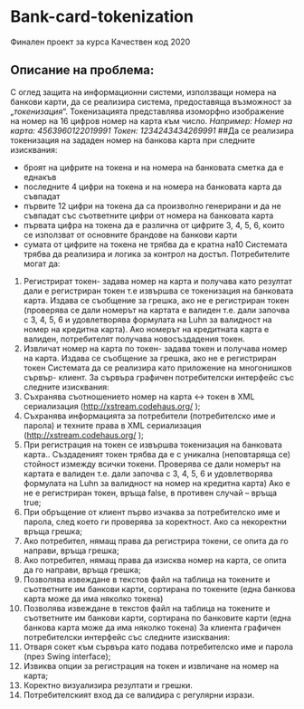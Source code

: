 # Bank-card-tokenization
Финален проект за курса Качествен код 2020

## Описание на проблема: 
С оглед защита на информационни системи, използващи номера на банкови карти, да се реализира система, предоставяща възможност за „*токенизация*“. Токенизацията представлява изоморфно изображение на номер на 16 цифров номер на  карта към число. *Например:
	Номер на карта:	4563960122019991 
	Токен:	1234243434269991*
##Да се реализира токенизация на зададен номер на банкова карта при следните изисквания:
-	броят на цифрите на токена и на номера на банковата сметка да е еднакъв 
-	последните 4 цифри на токена и на номера на банковата карта да съвпадат
-	първите 12 цифри на токена да са произволно генерирани и да не съвпадат със съответните цифри от номера на банковата карта
-	първата цифра на токена да е различна от цифрите 3, 4, 5, 6, които се използват от основните брандове на банкови карти
-	сумата от цифрите на токена не трябва да е кратна на10
Системата трябва да реализира и логика за контрол на достъп. Потребителите могат да:
1.	Регистрират токен- задава номер на карта и получава като резултат дали е регистриран токен т.е извършва се токенизация на банковата карта. Издава се съобщение за грешка, ако не е регистриран токен (проверява се дали номерът на картата е валиден т.е. дали започва с 3, 4, 5, 6  и удовлетворява формулата на Luhn за валидност на номер на кредитна карта). Ако номерът на кредитната карта е валиден, потребителят получава новосъздадения токен.
2.	Извличат номер на карта по токен-  задава токен и получава номер на карта. Издава се съобщение за грешка, ако не е регистриран токен
Системата да се реализира като приложение на многонишков сървър- клиент.
За сървъра графичен потребителски интерфейс със следните изисквания:
1.	Съхранява съотношението номер на карта <-> токен в XML сериализация (http://xstream.codehaus.org/ );
2.	Съхранява информацията за потребители (потребителско име и парола) и техните права в XML сериализация (http://xstream.codehaus.org/ );
3.	При регистрация на токен се извършва токенизация на банковата карта.. Създаденият токен трябва да е с уникална (неповтаряща се) стойност измежду всички токени. Проверява се дали номерът на картата е валиден т.е. дали започва с 3, 4, 5, 6 и удовлетворява формулата на Luhn за валидност на номер на кредитна карта) Ако е не е регистриран токен, връща false, в противен случай – връща true;
4.	При обръщение от клиент първо изчаква за потребителско име и парола, след което ги проверява за коректност. Ако са некоректни връща грешка;
5.	Ако потребител, нямащ права да регистрира токени, се опита да го направи, връща грешка;
6.	Ако потребител, нямащ права да изисква номер на карта, се опита да го направи, връща грешка;
7.	Позволява извеждане в текстов файл на таблица на токените и съответните им банкови карти, сортирана по токените (една банкова карта може да има няколко токена)
8.	Позволява извеждане в текстов файл на таблица на токените и съответните им банкови карти, сортирана по банковите карти (една банкова карта може да има няколко токена)
За клиента графичен потребителски интерфейс със следните изисквания:
1.	Отваря сокет към сървъра като подава потребителско име и парола (през Swing interface);
2.	Извиква опции за регистрация на токен и извличане на номер на карта;
3.	Коректно визуализира резултати и грешки.
4.	Потребителският вход да се валидира с регулярни изрази.
